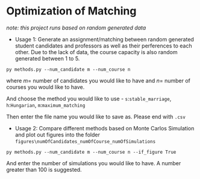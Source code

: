 # Optimization of Matching

*note: this project runs based on random generated data*

* Usage 1: Generate an assignment/matching between random generated student candidates and professors as well as their perferences to each other. Due to the lack of data, the course capacity is also random generated between $1$ to $5$.

`py methods.py --num_candidate m --num_course n`

where $m=$ number of candidates you would like to have and $n=$ number of courses you would like to have.

And choose the method you would like to use - `s`:`stable_marriage`, `h`:`Hungarian`, `m`:`maximum_matching`

Then enter the file name you would like to save as. Please end with `.csv`

* Usage 2: Compare different methods based on Monte Carlos Simulation and plot out figures into the folder `figures\numOfCandidates_numOfCourse_numOfSimulations`

`py methods.py --num_candidate m --num_course n --if_figure True`

And enter the number of simulations you would like to have. A number greater than $100$ is suggested. 